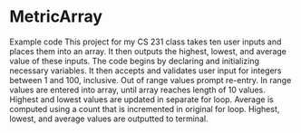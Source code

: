 # MetricArray
Example code
This project for my CS 231 class takes ten user inputs and places them into an array. It then outputs the highest, lowest, and average value of these inputs.
The code begins by declaring and initializing necessary variables. 
It then accepts and validates user input for integers between 1 and 100, inclusive.
Out of range values prompt re-entry.
In range values are entered into array, until array reaches length of 10 values.
Highest and lowest values are updated in separate for loop.
Average is computed using a count that is incremented in original for loop.
Highest, lowest, and average values are outputted to terminal.
